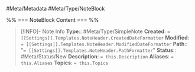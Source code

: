 #Meta/Metadata #Meta/Type/NoteBlock

%% === NoteBlock Content === %%
>[!INFO]- Note Info
>**Type**:: #Meta/Type/SimpleNote
>**Created**: `= [[Settings]].Templates.NoteHeader.CreatedDateFormatter` 
>**Modified**:  `= [[Settings]].Templates.NoteHeader.ModifiedDateFormatter` 
>**Path**:: "`= [[Settings]].Templates.NoteHeader.PathFormatter`"
>**Status**:: #Meta/Status/New
>**Description**: `= this.Description`
>**Aliases**: `= this.Aliases`
>**Topics**: `= this.Topics`